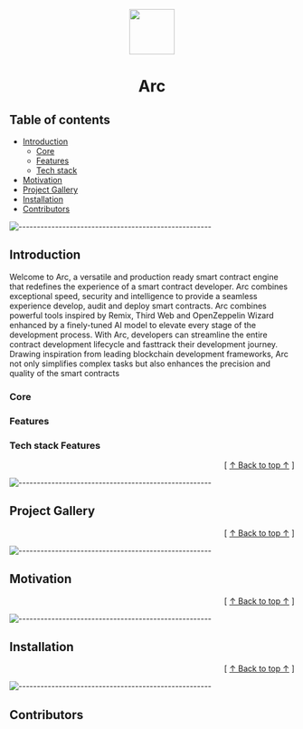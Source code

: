 <p align="center"> 
  <img src="assets/arc.png" alt="" width="80px" height="80px">
</p>
<h1 align="center"> 
    Arc
</h1>
<h3 align="center"> 
    
</h3>

## Table of contents [](#table-of-contents)

- [Introduction](#introduction)
  - [Core](#core)
  - [Features](#features)
  - [Tech stack](#tech)
- [Motivation](#motivation)
- [Project Gallery](#gallery)
- [Installation](#installation)
- [Contributors](#contributors)

![-----------------------------------------------------](https://raw.githubusercontent.com/andreasbm/readme/master/assets/lines/rainbow.png)

## Introduction [](#introduction)

Welcome to Arc, a versatile and production ready smart contract engine that redefines the experience of a smart contract developer. Arc combines exceptional speed, security and intelligence to provide a seamless experience develop, audit and deploy smart contracts. Arc combines powerful tools inspired by Remix, Third Web and OpenZeppelin Wizard enhanced by a finely-tuned AI model to elevate every stage of the development process. With Arc, developers can streamline the entire contract development lifecycle and fasttrack their development journey. Drawing inspiration from leading blockchain development frameworks, Arc not only simplifies complex tasks but also enhances the precision and quality of the smart contracts

### Core [](#core)

### Features [](#features)

### Tech stack Features [](#tech)

<div align="right">[ <a href="#table-of-contents">↑ Back to top ↑</a> ]</div>

![-----------------------------------------------------](https://raw.githubusercontent.com/andreasbm/readme/master/assets/lines/rainbow.png)

## Project Gallery [](#gallery)

<div align="right">[ <a href="#table-of-contents">↑ Back to top ↑</a> ]</div>

![-----------------------------------------------------](https://raw.githubusercontent.com/andreasbm/readme/master/assets/lines/rainbow.png)

## Motivation [](#motivation)

<div align="right">[ <a href="#table-of-contents">↑ Back to top ↑</a> ]</div>

![-----------------------------------------------------](https://raw.githubusercontent.com/andreasbm/readme/master/assets/lines/rainbow.png)

## Installation [](#installation)

<div align="right">[ <a href="#table-of-contents">↑ Back to top ↑</a> ]</div>

![-----------------------------------------------------](https://raw.githubusercontent.com/andreasbm/readme/master/assets/lines/rainbow.png)

## Contributors [](#contributors)
